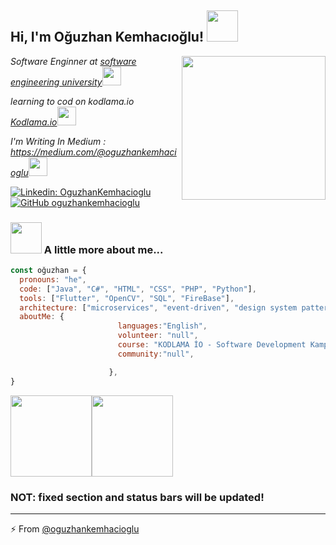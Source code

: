 
<h2> Hi, I'm Oğuzhan Kemhacıoğlu! <img src="https://media.giphy.com/media/QuatRNecfpOsPKWWrU/giphy.gif" width="50"></h2>
<img align='right' src="https://media.giphy.com/media/Xa9hxVGMLP8TGYmJ3Q/giphy.gif" width="230">
<p><em>Software Enginner at <a href="https://www.nisantasi.edu.tr/index.html">software engineering university</a><img src="https://media.giphy.com/media/fYSnHlufseco8Fh93Z/giphy.gif" width="30"></br>
  
learning to cod on kodlama.io  <a href="https://www.kodlama.io/">Kodlama.io</a><img src="https://media.giphy.com/media/WUlplcMpOCEmTGBtBW/giphy.gif" width="30"> 

I'm Writing In Medium : <a href="https://www.thoughtworks.com"></a>https://medium.com/@oguzhankemhacioglu<img src="https://media.giphy.com/media/WUlplcMpOCEmTGBtBW/giphy.gif" width="30"> 

</em></p>


[![Linkedin: OguzhanKemhacioglu](https://img.shields.io/badge/-OguzhanKemhacioglu-blue?style=flat-square&logo=Linkedin&logoColor=white&link=https://www.linkedin.com/in/OguzhanKemhacioglu/)](https://www.linkedin.com/in/o%C4%9Fuzhan-kemhac%C4%B1o%C4%9Flu-4061ba206/)
[![GitHub oguzhankemhacioglu](https://img.shields.io/github/followers/oguzhankemhacioglu?label=follow&style=social)](https://github.com/oguzhankemhacioglu)

### <img src="https://media.giphy.com/media/VgCDAzcKvsR6OM0uWg/giphy.gif" width="50"> A little more about me...  

```javascript
const oğuzhan = {
  pronouns: "he",
  code: ["Java", "C#", "HTML", "CSS", "PHP", "Python"],
  tools: ["Flutter", "OpenCV", "SQL", "FireBase"],
  architecture: ["microservices", "event-driven", "design system pattern"],
  aboutMe: {
                        languages:"English",
                        volunteer: "null",
                        course: "KODLAMA İO - Software Development Kamp",
                        community:"null",

                      },
}
```
  <img align="" height='130px' src="https://github-readme-stats.vercel.app/api?username=oguzhankemhacioglu&hide_title=true&show_icons=true&include_all_commits=true&line_height=21&bg_color=0,EC6C6C,FFD479,FFFC79,73FA79&theme=graywhite" /><img align="" height='130px' src="https://github-readme-stats.vercel.app/api/top-langs/?username=oguzhankemhacioglu&hide_title=true&layout=compact&bg_color=0,73FA79,73FDFF,7A81FF&theme=graywhite" />

<h3>NOT: fixed section and status bars will be updated!</h3>

---
⚡ From [@oguzhankemhacioglu](https://github.com/oguzhankemhacioglu)
